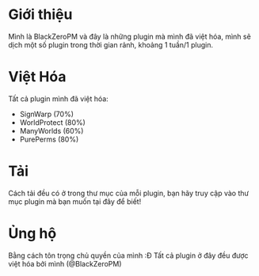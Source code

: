 # Giới thiệu
Mình là BlackZeroPM và đây là những plugin mà mình đã việt hóa, mình sẽ dịch một số plugin trong thời gian rảnh, khoảng 1 tuần/1 plugin.
# Việt Hóa
Tất cả plugin mình đã việt hóa:
+ SignWarp (70%)
+ WorldProtect (80%)
+ ManyWorlds (60%)
+ PurePerms (80%)
# Tải
Cách tải đều có ở trong thư mục của mỗi plugin, bạn hãy truy cập vào thư mục plugin mà bạn muốn tại đây để biết!
# Ủng hộ
Bằng cách tôn trọng chủ quyền của mình :Đ Tất cả plugin ở đây đều được việt hóa bởi mình (@BlackZeroPM)
